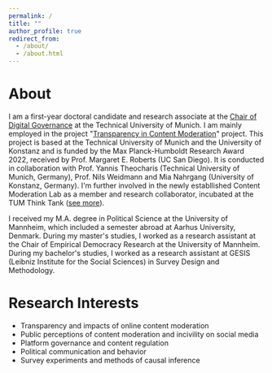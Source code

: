 ```yaml
---
permalink: /
title: ""
author_profile: true
redirect_from: 
  - /about/
  - /about.html
---
```



About
======

I am a first-year doctoral candidate and research associate at the [Chair of Digital Governance](https://www.hfp.tum.de/en/digitalgovernance/home/) at the Technical University of Munich. I am mainly employed in the project "[Transparency in Content Moderation](https://www.tum.de/en/news-and-events/all-news/press-releases/details/analyse-des-verhaltens-von-social-media-plattformen)" project. This project is based at the Technical University of Munich and the University of Konstanz and is funded by the Max Planck-Humboldt Research Award 2022, received by Prof. Margaret E. Roberts (UC San Diego). It is conducted in collaboration with Prof. Yannis Theocharis (Technical University of Munich, Germany), Prof. Nils Weidmann and Mia Nahrgang (University of Konstanz, Germany). I'm further involved in the newly establlished Content Moderation Lab as a member and research collaborator, incubated at the TUM Think Tank ([see more](https://tumthinktank.de/project/content-moderation-lab/)).


I received my M.A. degree in Political Science at the University of Mannheim, which included a semester abroad at Aarhus University, Denmark. During my master's studies, I worked as a research assistant at the Chair of Empirical Democracy Research at the University of Mannheim. During my bachelor's studies, I worked as a research assistant at GESIS (Leibniz Institute for the Social Sciences) in Survey Design and Methodology.


Research Interests
======

- Transparency and impacts of online content moderation
- Public perceptions of content moderation and incivility on social media
- Platform governance and content regulation
- Political communication and behavior
- Survey experiments and methods of causal inference


